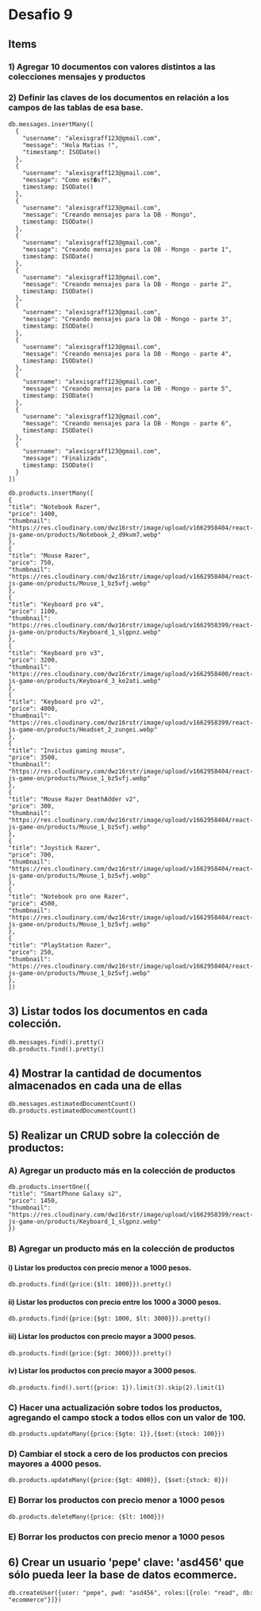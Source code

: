 # Desafio 9

## Items

### 1) Agregar 10 documentos con valores distintos a las colecciones mensajes y productos

### 2) Definir las claves de los documentos en relación a los campos de las tablas de esa base.

```
db.messages.insertMany([
  {
    "username": "alexisgraff123@gmail.com",
    "message": "Hola Matias !",
    "timestamp": ISODate()
  },
  {
    "username": "alexisgraff123@gmail.com",
    "message": "Como est�s?",
    timestamp: ISODate()
  },
  {
    "username": "alexisgraff123@gmail.com",
    "message": "Creando mensajes para la DB - Mongo",
    timestamp: ISODate()
  },
  {
    "username": "alexisgraff123@gmail.com",
    "message": "Creando mensajes para la DB - Mongo - parte 1",
    timestamp: ISODate()
  },
  {
    "username": "alexisgraff123@gmail.com",
    "message": "Creando mensajes para la DB - Mongo - parte 2",
    timestamp: ISODate()
  },
  {
    "username": "alexisgraff123@gmail.com",
    "message": "Creando mensajes para la DB - Mongo - parte 3",
    timestamp: ISODate()
  },
  {
    "username": "alexisgraff123@gmail.com",
    "message": "Creando mensajes para la DB - Mongo - parte 4",
    timestamp: ISODate()
  },
  {
    "username": "alexisgraff123@gmail.com",
    "message": "Creando mensajes para la DB - Mongo - parte 5",
    timestamp: ISODate()
  },
  {
    "username": "alexisgraff123@gmail.com",
    "message": "Creando mensajes para la DB - Mongo - parte 6",
    timestamp: ISODate()
  },
  {
    "username": "alexisgraff123@gmail.com",
    "message": "Finalizado",
    timestamp: ISODate()
  }
])
```

```
db.products.insertMany([
{
"title": "Notebook Razer",
"price": 1400,
"thumbnail": "https://res.cloudinary.com/dwz16rstr/image/upload/v1662958404/react-js-game-on/products/Notebook_2_d9kvm7.webp"
},
{
"title": "Mouse Razer",
"price": 750,
"thumbnail": "https://res.cloudinary.com/dwz16rstr/image/upload/v1662958404/react-js-game-on/products/Mouse_1_bz5vfj.webp"
},
{
"title": "Keyboard pro v4",
"price": 1100,
"thumbnail": "https://res.cloudinary.com/dwz16rstr/image/upload/v1662958399/react-js-game-on/products/Keyboard_1_slgpnz.webp"
},
{
"title": "Keyboard pro v3",
"price": 3200,
"thumbnail": "https://res.cloudinary.com/dwz16rstr/image/upload/v1662958400/react-js-game-on/products/Keyboard_3_ke2ati.webp"
},
{
"title": "Keyboard pro v2",
"price": 4000,
"thumbnail": "https://res.cloudinary.com/dwz16rstr/image/upload/v1662958399/react-js-game-on/products/Headset_2_zungei.webp"
},
{
"title": "Invictus gaming mouse",
"price": 3500,
"thumbnail": "https://res.cloudinary.com/dwz16rstr/image/upload/v1662958404/react-js-game-on/products/Mouse_1_bz5vfj.webp"
},
{
"title": "Mouse Razer DeathAdder v2",
"price": 300,
"thumbnail": "https://res.cloudinary.com/dwz16rstr/image/upload/v1662958404/react-js-game-on/products/Mouse_1_bz5vfj.webp"
},
{
"title": "Joystick Razer",
"price": 700,
"thumbnail": "https://res.cloudinary.com/dwz16rstr/image/upload/v1662958404/react-js-game-on/products/Mouse_1_bz5vfj.webp"
},
{
"title": "Notebook pro one Razer",
"price": 4500,
"thumbnail": "https://res.cloudinary.com/dwz16rstr/image/upload/v1662958404/react-js-game-on/products/Mouse_1_bz5vfj.webp"
},
{
"title": "PlayStation Razer",
"price": 250,
"thumbnail": "https://res.cloudinary.com/dwz16rstr/image/upload/v1662958404/react-js-game-on/products/Mouse_1_bz5vfj.webp"
},
])
```

## 3) Listar todos los documentos en cada colección.

```
db.messages.find().pretty()
db.products.find().pretty()
```

## 4) Mostrar la cantidad de documentos almacenados en cada una de ellas

```
db.messages.estimatedDocumentCount()
db.products.estimatedDocumentCount()
```

## 5) Realizar un CRUD sobre la colección de productos:

### A) Agregar un producto más en la colección de productos

```
db.products.insertOne({
"title": "SmartPhone Galaxy s2",
"price": 1450,
"thumbnail": "https://res.cloudinary.com/dwz16rstr/image/upload/v1662958399/react-js-game-on/products/Keyboard_1_slgpnz.webp"
})
```

### B) Agregar un producto más en la colección de productos

#### i) Listar los productos con precio menor a 1000 pesos.

```
db.products.find({price:{$lt: 1000}}).pretty()
```

#### ii) Listar los productos con precio entre los 1000 a 3000 pesos.

```
db.products.find({price:{$gt: 1000, $lt: 3000}}).pretty()
```

#### iii) Listar los productos con precio mayor a 3000 pesos.

```
db.products.find({price:{$gt: 3000}}).pretty()
```

#### iv) Listar los productos con precio mayor a 3000 pesos.

```
db.products.find().sort({price: 1}).limit(3).skip(2).limit(1)
```

### C) Hacer una actualización sobre todos los productos, agregando el campo stock a todos ellos con un valor de 100.
```
db.products.updateMany({price:{$gte: 1}},{$set:{stock: 100}})
```
### D) Cambiar el stock a cero de los productos con precios mayores a 4000 pesos.
```
db.products.updateMany({price:{$gt: 4000}}, {$set:{stock: 0}})
```
### E) Borrar los productos con precio menor a 1000 pesos 
```
db.products.deleteMany({price: {$lt: 1000}})
```
### E) Borrar los productos con precio menor a 1000 pesos

## 6) Crear un usuario 'pepe' clave: 'asd456' que sólo pueda leer la base de datos ecommerce.
```
db.createUser({user: "pepe", pwd: "asd456", roles:[{role: "read", db: "ecommerce"}]})
```

















